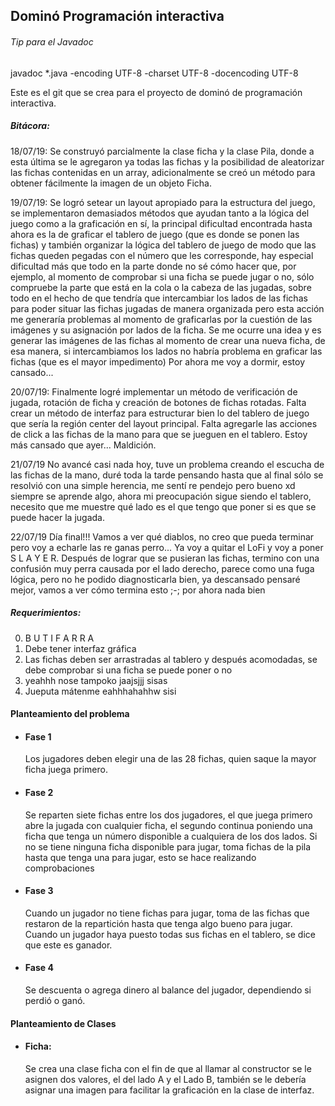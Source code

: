 ## Dominó Programación interactiva
###### Tip para el Javadoc
javadoc *.java -encoding UTF-8 -charset UTF-8 -docencoding UTF-8

Este es el git que se crea para el proyecto de dominó de programación interactiva.

##### Bitácora:
18/07/19: Se construyó parcialmente la clase ficha y la clase Pila, donde a esta última se le agregaron ya todas las fichas y la posibilidad de aleatorizar las fichas contenidas en un array, adicionalmente se creó un método para obtener fácilmente la imagen de un objeto Ficha.

19/07/19: Se logró setear un layout apropiado para la estructura del juego, se implementaron demasiados métodos que ayudan tanto a la lógica del juego como a la graficación en sí, la principal dificultad encontrada hasta ahora es la de graficar el tablero de juego (que es donde se ponen las fichas) y también organizar la lógica del tablero de juego de modo que las fichas queden pegadas con el número que les corresponde, hay especial dificultad más que todo en la parte donde no sé cómo hacer que, por ejemplo, al momento de comprobar si una ficha se puede jugar o no, sólo compruebe la parte que está en la cola o la cabeza de las jugadas, sobre todo en el hecho de que tendría que intercambiar los lados de las fichas para poder situar las fichas jugadas de manera organizada pero esta acción me generaría problemas al momento de graficarlas por la cuestión de las imágenes y su asignación por lados de la ficha.
Se me ocurre una idea y es generar las imágenes de las fichas al momento de crear una nueva ficha, de esa manera, si intercambiamos los lados no habría problema en graficar las fichas (que es el mayor impedimento) Por ahora me voy a dormir, estoy cansado... 

20/07/19:  Finalmente logré implementar un método de verificación de jugada, rotación de ficha y creación de botones de fichas rotadas. 
Falta crear un método de interfaz para estructurar bien lo del tablero de juego que sería la región center del layout principal.
Falta agregarle las acciones de click a las fichas de la mano para que se jueguen en el tablero.
Estoy más cansado que ayer... Maldición.

21/07/19 No avancé casi nada hoy, tuve un problema creando el escucha de las fichas de la mano, duré toda la tarde pensando hasta que al final sólo se resolvió con una simple herencia, me sentí re pendejo pero bueno xd siempre se aprende algo, ahora mi preocupación sigue siendo el tablero, necesito que me muestre qué lado es el que tengo que poner si es que se puede hacer la jugada.

22/07/19 Día final!!! Vamos a ver qué diablos, no creo que pueda terminar pero voy a echarle las re ganas perro... Ya voy a quitar el LoFi y voy a poner S L A Y E R. Después de lograr que se pusieran las fichas, termino con una confusión muy perra causada por el lado derecho, parece como una fuga lógica, pero no he podido diagnosticarla bien, ya descansado pensaré mejor, vamos a ver cómo termina esto ;-; por ahora nada bien

##### Requerimientos:
0. B U T I F A R R A
1. Debe tener interfaz gráfica
2. Las fichas deben ser arrastradas al tablero y después acomodadas, se debe comprobar si una ficha se puede poner o no
3. yeahhh nose tampoko jaajsjjj sisas
4. Jueputa mátenme eahhhahahhw sisi

#### Planteamiento del problema

- #### Fase 1
    Los jugadores deben elegir una de las 28 fichas, quien saque la mayor ficha juega primero.
- #### Fase 2 
    Se reparten siete fichas entre los dos jugadores, el que juega primero abre la jugada con cualquier ficha, el segundo continua poniendo una ficha que tenga un número disponible a cualquiera de los dos lados.
    Si no se tiene ninguna ficha disponible para jugar, toma fichas de la pila hasta que tenga una para jugar, esto se hace realizando comprobaciones
- #### Fase 3
    Cuando un jugador no tiene fichas para jugar, toma de las fichas que restaron de la repartición hasta que tenga algo bueno para jugar.
    Cuando un jugador haya puesto todas sus fichas en el tablero, se dice que este es ganador.
- #### Fase 4
    Se descuenta o agrega dinero al balance del jugador, dependiendo si perdió o ganó.

#### Planteamiento de Clases
- #### Ficha:
    Se crea una clase ficha con el fin de que al llamar al constructor se le asignen dos valores, el del lado A y el Lado B, también se le debería asignar una imagen para facilitar la graficación en la clase de interfaz.



